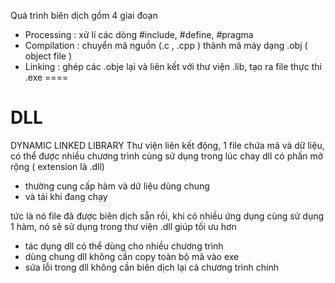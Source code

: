 
Quá trình biên dịch gồm 4 giai đoạn 
- Processing : xử lí các dòng #include, #define, #pragma
- Compilation : chuyển mã nguồn (.c , .cpp ) thành mã máy dạng .obj ( object file ) 
- Linking : ghép các .obje lại và liên kết với thư viện .lib, tạo ra file thực thi .exe
==== 
# DLL 
DYNAMIC LINKED LIBRARY
Thư viện liên kết động, 1 file chứa mã và dữ liệu, có thể được nhiều chương trình cùng sử dụng trong lúc chay
dll có phần mở rộng ( extension là .dll)

- thường cung cấp hàm và dữ liệu dùng chung
- và tải khi đang chạy

tức là nó file đã được biên dịch sẵn rồi, khi có nhiều ứng dụng cùng sử dụng 1 hàm, nó sẽ sử dụng trong thư viện .dll giúp tối ưu hơn 
- tác dụng dll có thể dùng cho nhiều chương trình 
- dùng chung dll không cần copy toàn bộ mã vào exe
- sửa lỗi trong dll không cần biên dịch lại cả chương trình chính